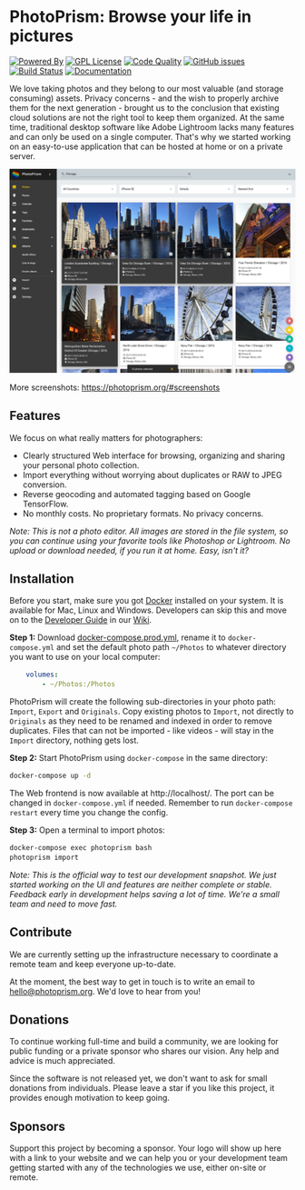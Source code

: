 PhotoPrism: Browse your life in pictures
========================================

[![Powered By](https://img.shields.io/badge/powered%20by-Go,%20TensorFlow%20%26%20Vuetify-blue.svg)][powered by]
[![GPL License](https://img.shields.io/badge/license-GPL-blue.svg)][license]
[![Code Quality](https://goreportcard.com/badge/github.com/photoprism/photoprism)][code quality]
[![GitHub issues](https://img.shields.io/github/issues/photoprism/photoprism.svg)][issues]
[![Build Status](https://travis-ci.org/photoprism/photoprism.png?branch=master)][ci]
[![Documentation](https://readthedocs.org/projects/photoprism-docs/badge/?version=latest&style=flat)][docs]

[powered by]: https://www.tensorflow.org/install/install_go
[license]: https://github.com/photoprism/photoprism/blob/master/LICENSE
[code quality]: https://goreportcard.com/report/github.com/photoprism/photoprism
[issues]: https://github.com/photoprism/photoprism/issues
[ci]: https://travis-ci.org/photoprism/photoprism
[docs]: https://docs.photoprism.org/en/latest/

We love taking photos and they belong to our most valuable (and storage consuming) assets. Privacy concerns - and the wish to properly
archive them for the next generation - brought us to the conclusion that existing cloud solutions are not the right tool to keep them organized.
At the same time, traditional desktop software like Adobe Lightroom lacks many features and can only be used on a single computer.
That's why we started working on an easy-to-use application that can be hosted at home or on a private server.

![](assets/docs/img/screenshot-detailview.jpg)

More screenshots: https://photoprism.org/#screenshots

Features
--------

We focus on what really matters for photographers:

* Clearly structured Web interface for browsing, organizing and sharing your personal photo collection.
* Import everything without worrying about duplicates or RAW to JPEG conversion.
* Reverse geocoding and automated tagging based on Google TensorFlow.
* No monthly costs. No proprietary formats. No privacy concerns.

*Note: This is not a photo editor. All images are stored in the file system, so you can continue using your favorite tools like Photoshop or Lightroom. No upload or download needed, if you run it at home. Easy, isn't it?*

Installation
------------

Before you start, make sure you got [Docker](https://store.docker.com/search?type=edition&offering=community) installed on your system. It is available for Mac, Linux and Windows.
Developers can skip this and move on to the [Developer Guide](https://github.com/photoprism/photoprism/wiki/Developer-Guide) in our [Wiki](https://github.com/photoprism/photoprism/wiki).

**Step 1:** Download [docker-compose.prod.yml](https://github.com/photoprism/photoprism/blob/master/docker-compose.prod.yml), rename it to `docker-compose.yml` and set the default photo path `~/Photos` to whatever directory you want to use on your local computer:

```yaml
    volumes:
        - ~/Photos:/Photos
```

PhotoPrism will create the following sub-directories in your photo path: `Import`, `Export` and `Originals`. Copy existing photos to `Import`, not directly to `Originals` as they need to be renamed and indexed in order to remove duplicates.
Files that can not be imported - like videos - will stay in the `Import` directory, nothing gets lost.

**Step 2:** Start PhotoPrism using `docker-compose` in the same directory:

```bash
docker-compose up -d
```

The Web frontend is now available at http://localhost/. The port can be changed in `docker-compose.yml` if needed. Remember to run `docker-compose restart` every time you change the config.

**Step 3:** Open a terminal to import photos:

```bash
docker-compose exec photoprism bash
photoprism import
```

*Note: This is the official way to test our development snapshot. We just started working on the UI and features are neither complete or stable. Feedback early in development helps saving a lot of time. We're a small team and need to move fast.*

Contribute
----------

We are currently setting up the infrastructure necessary to coordinate a remote team and keep everyone up-to-date.

At the moment, the best way to get in touch is to write an email to hello@photoprism.org. We'd love to hear from you!

Donations
---------

To continue working full-time and build a community, we are looking for public funding or a private sponsor who shares our vision. Any help and advice is much appreciated.

Since the software is not released yet, we don't want to ask for small donations from individuals. Please leave a star if you like this project, it provides enough motivation to keep going.

Sponsors
--------

Support this project by becoming a sponsor. Your logo will show up here with a link to your website and we can help you or your development team getting started with any of the technologies we use, either on-site or remote.
